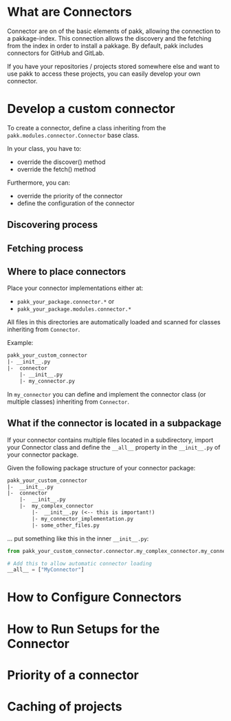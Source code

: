 # What are Connectors

Connector are on of the basic elements of pakk, allowing the connection to a pakkage-index. 
This connection allows the discovery and the fetching from the index in order to install a pakkage.
By default, pakk includes connectors for GitHub and GitLab.

If you have your repositories / projects stored somewhere else and want to use pakk to access these projects, you can easily develop your own connector.

# Develop a custom connector

To create a connector, define a class inheriting from the `pakk.modules.connector.Connector` base class. 

In your class, you have to:
- override the discover() method
- override the fetch() method

Furthermore, you can:
- override the priority of the connector 
- define the configuration of the connector

## Discovering process

## Fetching process



## Where to place connectors

Place your connector implementations either at:
- `pakk_your_package.connector.*` or
- `pakk_your_package.modules.connector.*`

All files in this directories are automatically loaded and scanned for classes inheriting from `Connector`.

Example:
```txt
pakk_your_custom_connector
|- __init__.py
|-  connector
    |- __init__.py
    |- my_connector.py 
```

In `my_connector` you can define and implement the connector class (or multiple classes) inheriting from `Connector`.

## What if the connector is located in a subpackage

If your connector contains multiple files located in a subdirectory, import your Connector class and define the `__all__` property in the `__init__.py` of your connector package.

Given the following package structure of your connector package:
```txt
pakk_your_custom_connector
|-  __init__.py
|-  connector
    |-  __init__.py
    |-  my_complex_connector
        |-  __init__.py (<-- this is important!)
        |- my_connector_implementation.py
        |- some_other_files.py
```

... put something like this in the inner `__init__.py`:
```python
from pakk_your_custom_connector.connector.my_complex_connector.my_connector_implementation import MyConnector

# Add this to allow automatic connector loading
__all__ = ["MyConnector"]
```


# How to Configure Connectors

# How to Run Setups for the Connector

# Priority of a connector

# Caching of projects
